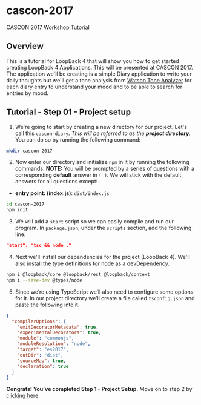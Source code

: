 # cascon-2017
CASCON 2017 Workshop Tutorial

## Overview
This is a tutorial for LoopBack 4 that will show you how to get started creating LoopBack 4 Applications. This will be presented at CASCON 2017. The application we'll be creating is a simple Diary application to write your daily thoughts but we'll get a tone analysis from [Watson Tone Analyzer](https://www.ibm.com/watson/services/tone-analyzer/) for each diary entry to understand your mood and to be able to search for entries by mood.

## Tutorial - Step 01 - Project setup
1. We're going to start by creating a new directory for our project. Let's call this `cascon-diary`. *This will be referred to as the __project directory__.* You can do so by running the following command:

```sh
mkdir cascon-2017
 ```

2. Now enter our directory and initialize `npm` in it by running the following commands. __NOTE:__ You will be prompted by a series of questions with a corresponding __default__ answer in `( )`. We will stick with the default answers for all questions except:
 - __entry point: (index.js)__: `dist/index.js`

```sh
cd cascon-2017
npm init
```

3. We will add a `start` script so we can easily compile and run our program. In `package.json`, under the `scripts` section, add the following line:

```json
"start": "tsc && node ."
```

4. Next we'll install our dependencies for the project (LoopBack 4). We'll also install the type definitions for node as a devDependency.

```sh
npm i @loopback/core @loopback/rest @loopback/context
npm i --save-dev @types/node
```

5. Since we’re using TypeScript we’ll also need to configure some options for it. In our project directory we’ll create a file called `tsconfig.json` and paste the following into it.

```json
{
  "compilerOptions": {
    "emitDecoratorMetadata": true,
    "experimentalDecorators": true,
    "module": "commonjs",
    "moduleResolution": "node",
    "target": "es2017",
    "outDir": "dist",
    "sourceMap": true,
    "declaration": true
  }
}
```

__Congrats! You've completed Step 1 - Project Setup.__ Move on to step 2 by [clicking here](https://github.com/virkt25/cascon-2017/tree/step-02).

